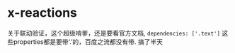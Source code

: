 # x-reactions

关于联动验证，这个超级啃爹，还是要看官方文档, `dependencies: ['.text']` 这些properties都是要带‘.’的，百度之流都没有带. 搞了半天
